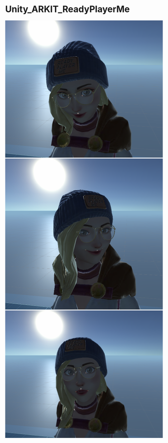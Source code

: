 # Unity_ARKIT_ReadyPlayerMe

[![Watch the video](https://github.com/dreamfairy/Unity_ARKIT_ReadyPlayerMe/blob/main/Assets/Preview/WechatIMG1473.png)](https://github.com/dreamfairy/Unity_ARKIT_ReadyPlayerMe/blob/main/Assets/Preview/2022-12-10_20:36:27.mp4)
![alt text](https://github.com/dreamfairy/Unity_ARKIT_ReadyPlayerMe/blob/main/Assets/Preview/WechatIMG1472.png)
![alt text](https://github.com/dreamfairy/Unity_ARKIT_ReadyPlayerMe/blob/main/Assets/Preview/WechatIMG1474.png)